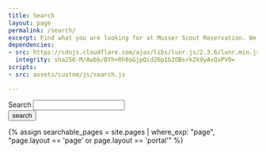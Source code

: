 ```yaml
---
title: Search
layout: page
permalink: /search/
excerpt: Find what you are looking for at Musser Scout Reservation. We are bound to have it.
dependencies:
- src: https://cdnjs.cloudflare.com/ajax/libs/lunr.js/2.3.6/lunr.min.js
  integrity: sha256-M/Awbb/BYh+Rh0aGjpQid26p1b2OBsrk2k9yAvQxPV0=
scripts: 
- src: assets/custom/js/search.js

---
```


<form action="/search" method="get">
  <div class="form-row align-items-center">
    <div class="col-10">
      <label class="sr-only" for="query">Search</label>
      <input type="text" id="search-box" name="query" class="form-control mb-2">
    </div>
    <div class="col-auto">
      <input type="submit" value="search" class="btn btn-primary mb-2">
    </div>
  </div>
</form>

<div class="list-group" id="search-results"></div>

{% assign searchable_pages = site.pages | where_exp: "page", "page.layout == 'page' or page.layout == 'portal'" %}
<script>
  window.store = {
    {% for page in searchable_pages %}
      "{{ page.url | slugify }}": {
        "title": "{{ page.title | xml_escape }}",
        "author": "",
        "date": "{{ page.date | date: "%B %d, %Y" }}",
        "category": "{{ page.category | xml_escape }}",
        "content": {{ page.content | strip_html | strip_newlines | jsonify }},
        "url": "{{ page.url | xml_escape }}"
      },
    {%- endfor -%}
    {% for post in site.posts %}
      "{{ post.url | slugify }}": {
        "title": "{{ post.title | xml_escape }}",
        "author": "{{ post.author | xml_escape }}",
        "date": "{{ post.date | date: "%B %d, %Y" }}",
        "category": "{{ post.category | xml_escape }}",
        "content": {{ post.content | strip_html | strip_newlines | jsonify }},
        "url": "{{ post.url | xml_escape }}"
      }
      {% unless forloop.last %},{% endunless %}
    {%- endfor -%}
  };
</script>

